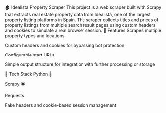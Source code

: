 🏠 Idealista Property Scraper
This project is a web scraper built with Scrapy that extracts real estate property data from Idealista, one of the largest property listing platforms in Spain. The scraper collects titles and prices of property listings from multiple search result pages using custom headers and cookies to simulate a real browser session.
🚀 Features
Scrapes multiple property types and locations

Custom headers and cookies for bypassing bot protection

Configurable start URLs

Simple output structure for integration with further processing or storage

🧰 Tech Stack
Python 🐍

Scrapy 🕷️

Requests

Fake headers and cookie-based session management
